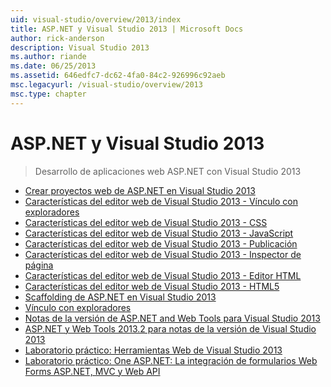 ```yaml
---
uid: visual-studio/overview/2013/index
title: ASP.NET y Visual Studio 2013 | Microsoft Docs
author: rick-anderson
description: Visual Studio 2013
ms.author: riande
ms.date: 06/25/2013
ms.assetid: 646edfc7-dc62-4fa0-84c2-926996c92aeb
msc.legacyurl: /visual-studio/overview/2013
msc.type: chapter
---
```

<a name="aspnet-and-visual-studio-2013"></a>ASP.NET y Visual Studio 2013
====================
> Desarrollo de aplicaciones web ASP.NET con Visual Studio 2013


- [Crear proyectos web de ASP.NET en Visual Studio 2013](creating-web-projects-in-visual-studio.md)
- [Características del editor web de Visual Studio 2013 - Vínculo con exploradores](visual-studio-2013-web-editor-features-browser-link.md)
- [Características del editor web de Visual Studio 2013 - CSS](visual-studio-2013-web-editor-features-css.md)
- [Características del editor web de Visual Studio 2013 - JavaScript](visual-studio-2013-web-editor-features-javascript.md)
- [Características del editor web de Visual Studio 2013 - Publicación](visual-studio-2013-web-editor-features-publishing.md)
- [Características del editor web de Visual Studio 2013 - Inspector de página](visual-studio-2013-web-editor-features-page-inspector.md)
- [Características del editor web de Visual Studio 2013 - Editor HTML](visual-studio-2013-web-editor-features-html-editor.md)
- [Características del editor web de Visual Studio 2013 - HTML5](visual-studio-2013-web-editor-features-html5.md)
- [Scaffolding de ASP.NET en Visual Studio 2013](aspnet-scaffolding-overview.md)
- [Vínculo con exploradores](using-browser-link.md)
- [Notas de la versión de ASP.NET and Web Tools para Visual Studio 2013](release-notes.md)
- [ASP.NET y Web Tools 2013.2 para notas de la versión de Visual Studio 2013](aspnet-and-web-tools-20132-preview-for-visual-studio-2013-release-notes.md)
- [Laboratorio práctico: Herramientas Web de Visual Studio 2013](visual-studio-2013-web-tools.md)
- [Laboratorio práctico: One ASP.NET: La integración de formularios Web Forms ASP.NET, MVC y Web API](one-aspnet-integrating-aspnet-web-forms-mvc-and-web-api.md)

